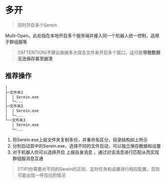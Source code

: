 
# 多开

>同时开启多个Serein

Mulit-Open，此处指在本地开启多个服务端并接入同一个机器人统一控制，适用于群组服等

>[!ATTENTION]不建议直接多次双击文件来开启多个窗口，这可能**导致数据无法保存甚至崩溃**

## 推荐操作

```txt
│
├─文件夹1
│  │ Serein.exe  
│  └─...
├─文件夹2
│  │ Serein.exe  
│  └─...
└──文件夹3
   │ Serein.exe  
   └─...
```

1. 将Serein.exe上层文件夹复制多份，并重命名区分。目录结构如上所示
2. 分别启动其中的Serein.exe，选择不同的文件启动，可以独立保存数据和设置
3. 对于机器人你可以选择开启 上报自身消息 ，通过对该消息进行匹配从而实现群组服消息互通

>[!TIP]你需要对不同的Serein的正则、定时任务和设置进行相应配置，否则可能出现一呼百应的情况
